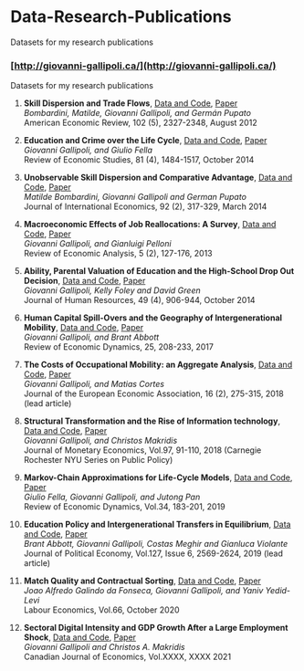 # Data-Research-Publications
Datasets for my research publications


### [http://giovanni-gallipoli.ca/](http://giovanni-gallipoli.ca/)
Datasets for my research publications

1. **Skill Dispersion and Trade Flows**, [Data and Code](https://github.com/ggallipoli/Data-Research-Publications/tree/master/Skill-Dispersion-and-Trade-Flows), [Paper](http://giovannigallipoli.sites.olt.ubc.ca/files/2017/08/BGP.pdf) <br/>
*Bombardini, Matilde, Giovanni Gallipoli, and Germán Pupato* <br/>
American Economic Review, 102 (5), 2327-2348, August 2012

2. **Education and Crime over the Life Cycle**, [Data and Code](https://github.com/ggallipoli/Data-Research-Publications/tree/master/Education-and-Crime-over-the-Life-Cycle), [Paper](http://giovannigallipoli.sites.olt.ubc.ca/files/2017/08/fella_gallipoli.pdf) <br/>
*Giovanni Gallipoli, and Giulio Fella* <br/>
Review of Economic Studies, 81 (4), 1484-1517, October 2014

3. **Unobservable Skill Dispersion and Comparative Advantage**, [Data and Code](https://github.com/ggallipoli/Data-Research-Publications/tree/master/Unobservable-Skill-Dispersion-and-Comparative-Advantage), [Paper](http://giovannigallipoli.sites.olt.ubc.ca/files/2017/08/BGP-theory.pdf) <br/>
*Matilde Bombardini, Giovanni Gallipoli and German Pupato* <br/>
Journal of International Economics, 92 (2), 317-329, March 2014

4. **Macroeconomic Effects of Job Reallocations: A Survey**, [Data and Code](https://github.com/ggallipoli/Data-Research-Publications/tree/master/Macroeconomic-Effects-of-Job-Reallocations), [Paper](http://giovannigallipoli.sites.olt.ubc.ca/files/2017/08/mast-file-19July.pdf) <br/>
*Giovanni Gallipoli, and Gianluigi Pelloni* <br/>
Review of Economic Analysis, 5 (2), 127-176, 2013

5. **Ability, Parental Valuation of Education and the High-School Drop Out Decision**, [Data and Code](https://github.com/ggallipoli/Data-Research-Publications/tree/master/Ability-Parental-Valuation-of-Education-and-the-High-School%20Drop-Out-Decision), [Paper](http://giovannigallipoli.sites.olt.ubc.ca/files/2017/08/FGG.pdf) <br/>
*Giovanni Gallipoli, Kelly Foley and David Green* <br/>
Journal of Human Resources, 49 (4), 906-944, October 2014

6. **Human Capital Spill-Overs and the Geography of Intergenerational Mobility**, [Data and Code](https://github.com/ggallipoli/Data-Research-Publications/tree/master/Human-Capital-Spill-Overs-and-the-Geography-of-Intergenerational-Mobility), [Paper](http://giovannigallipoli.sites.olt.ubc.ca/files/2017/08/AG_IGE.pdf) <br/>
*Giovanni Gallipoli, and Brant Abbott* <br/>
Review of Economic Dynamics, 25, 208-233, 2017

7. **The Costs of Occupational Mobility: an Aggregate Analysis**, [Data and Code](https://github.com/ggallipoli/Data-Research-Publications/tree/master/The-Costs-of-Occupational-Mobility-An-Aggregate-Analysis), [Paper](http://giovannigallipoli.sites.olt.ubc.ca/files/2017/08/gravity_draft.pdf) <br/>
*Giovanni Gallipoli, and Matias Cortes* <br/>
Journal of the European Economic Association, 16 (2), 275-315, 2018 (lead article)

8. **Structural Transformation and the Rise of Information technology**, [Data and Code](https://github.com/ggallipoli/Data-Research-Publications/tree/master/Structural-Transformation-and-the-Rise-of-information-technology), [Paper](http://giovannigallipoli.sites.olt.ubc.ca/files/2018/02/GM_Structural_transformation_IT.pdf) <br/>
*Giovanni Gallipoli, and Christos Makridis* <br/>
Journal of Monetary Economics, Vol.97, 91-110, 2018 (Carnegie Rochester NYU Series on Public Policy)

9. **Markov-Chain Approximations for Life-Cycle Models**, [Data and Code](https://github.com/ggallipoli/Data-Research-Publications/tree/master/Markov-Chain-Approximations-for-Life-Cycle), [Paper](http://giovannigallipoli.sites.olt.ubc.ca/files/2018/12/fgp.pdf) <br/>
*Giulio Fella, Giovanni Gallipoli, and Jutong Pan* <br/>
Review of Economic Dynamics, Vol.34, 183-201, 2019

10. **Education Policy and Intergenerational Transfers in Equilibrium**, [Data and Code](https://www.dropbox.com/s/t30vdm7x70vdiv4/AGMV_JPE2019-data_and_code_by_table.zip?dl=0), [Paper](https://giovannigallipoli.sites.olt.ubc.ca/files/2019/12/AGMV.pdf) <br/>
*Brant Abbott, Giovanni Gallipoli, Costas Meghir and Gianluca Violante* <br/>
Journal of Political Economy, Vol.127, Issue 6, 2569-2624, 2019 (lead article)

11. **Match Quality and Contractual Sorting**, [Data and Code](https://www.dropbox.com/s/1xayzu48ozcg5zw/FGY_LE2020-data_and_code_by_table.zip?dl=0), [Paper](https://giovannigallipoli.sites.olt.ubc.ca/files/2020/07/Match_Quality.pdf) <br/>
*Joao Alfredo Galindo da Fonseca, Giovanni Gallipoli, and Yaniv Yedid-Levi* <br/>
Labour Economics, Vol.66, October 2020

12. **Sectoral Digital Intensity and GDP Growth After a Large Employment Shock**, [Data and Code](https://www.dropbox.com/XXXXXXXXXX), 
    [Paper](XXXXXXXXXXXX) <br/>
*Giovanni Gallipoli and Christos A. Makridis* <br/>
Canadian Journal of Economics, Vol.XXXX, XXXX 2021





